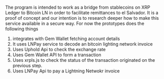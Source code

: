 The program is intended to work as a bridge from stablecoins on XRP Ledger to Bitcoin LN in order to facilitate remittances to el Salvador. It is a proof of concept and our intention is to research deeper how to make this service available in a secure way. For now the prototypes does the following things


1) integrates with Gem Wallet fetching account details
2) It uses LNPay service to decode an bitcoin lighting network invoice
3) Uses Uphold Api to check the exchange rate
4) Uses Gem Wallet API to form a transaction
5) Uses xrpls.js to  check the status of the transaction originated on the previous step.
6) Uses LNPay Api to pay a Lightning Netwokr invoice
